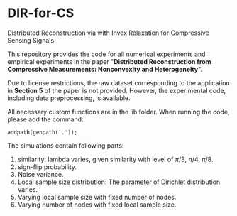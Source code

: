 # DIR-for-CS
Distributed Reconstruction via with Invex Relaxation for Compressive Sensing Signals

This repository provides the code for all numerical experiments and empirical experiments in the paper "**Distributed Reconstruction from Compressive Measurements: Nonconvexity and Heterogeneity**".

Due to license restrictions, the raw dataset corresponding to the application in ​**Section 5** of the paper is not provided. However, the experimental code, including data preprocessing, is available.


All necessary custom functions are in the lib folder. When running the code, please add the command:  

`addpath(genpath('.'));`

The simulations contain following  parts:
1. similarity: lambda varies,  given similarity with level of $\pi/3$, $\pi/4$, $\pi/8$.
2. sign-flip probability.
3. Noise variance.
4. Local sample size distribution: The parameter of Dirichlet distribution varies.
5. Varying local sample size with fixed number of nodes.
6. Varying number of nodes with fixed local sample size.
